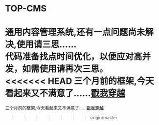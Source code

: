 # TOP-CMS

通用内容管理系统,还有一点问题尚未解决,使用请三思......<br>
代码准备找点时间优化，以便应对高并发，如需使用请再次三思。<br>
<<<<<<< HEAD
三个月前的框架,今天看起来又不满意了......<a href="https://github.com/shuangyexuan/PHP-framework" target="_blank">戳我穿越</a>
=======
三个月前的框架,今天看起来又不满意了......<a href="https://github.com/shuangyexuan/PHP-framework" target="_blank">戳我穿越</a>

>>>>>>> origin/master
